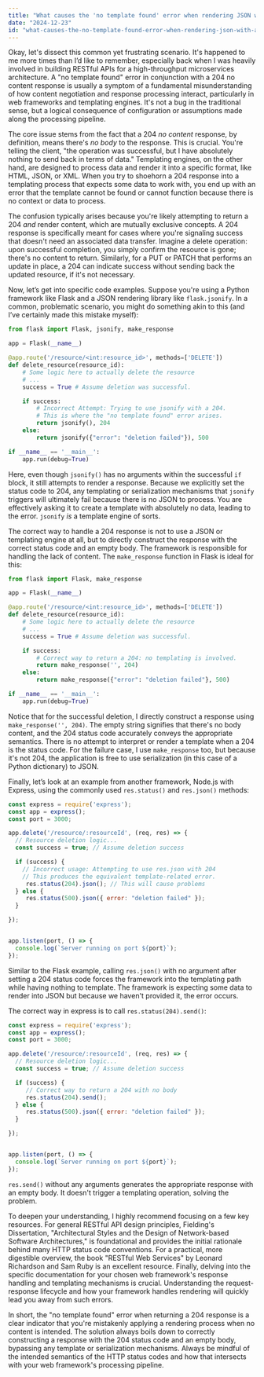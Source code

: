 ```yaml
---
title: "What causes the 'no template found' error when rendering JSON with a 204 No Content response?"
date: "2024-12-23"
id: "what-causes-the-no-template-found-error-when-rendering-json-with-a-204-no-content-response"
---
```


Okay, let's dissect this common yet frustrating scenario. It's happened to me more times than I’d like to remember, especially back when I was heavily involved in building RESTful APIs for a high-throughput microservices architecture. A "no template found" error in conjunction with a 204 no content response is usually a symptom of a fundamental misunderstanding of how content negotiation and response processing interact, particularly in web frameworks and templating engines. It's not a bug in the traditional sense, but a logical consequence of configuration or assumptions made along the processing pipeline.

The core issue stems from the fact that a 204 *no content* response, by definition, means there's *no body* to the response. This is crucial. You're telling the client, "the operation was successful, but I have absolutely nothing to send back in terms of data." Templating engines, on the other hand, are designed to process data and render it into a specific format, like HTML, JSON, or XML. When you try to shoehorn a 204 response into a templating process that expects some data to work with, you end up with an error that the template cannot be found or cannot function because there is no context or data to process.

The confusion typically arises because you're likely attempting to return a 204 *and* render content, which are mutually exclusive concepts. A 204 response is specifically meant for cases where you're signaling success that doesn't need an associated data transfer. Imagine a delete operation: upon successful completion, you simply confirm the resource is gone; there's no content to return. Similarly, for a PUT or PATCH that performs an update in place, a 204 can indicate success without sending back the updated resource, if it's not necessary.

Now, let’s get into specific code examples. Suppose you're using a Python framework like Flask and a JSON rendering library like `flask.jsonify`. In a common, problematic scenario, you might do something akin to this (and I’ve certainly made this mistake myself):

```python
from flask import Flask, jsonify, make_response

app = Flask(__name__)

@app.route('/resource/<int:resource_id>', methods=['DELETE'])
def delete_resource(resource_id):
    # Some logic here to actually delete the resource
    # ...
    success = True # Assume deletion was successful.

    if success:
        # Incorrect Attempt: Trying to use jsonify with a 204.
        # This is where the "no template found" error arises.
        return jsonify(), 204
    else:
        return jsonify({"error": "deletion failed"}), 500

if __name__ == '__main__':
    app.run(debug=True)
```

Here, even though `jsonify()` has no arguments within the successful `if` block, it still attempts to render a response.  Because we explicitly set the status code to 204, any templating or serialization mechanisms that `jsonify` triggers will ultimately fail because there is no JSON to process. You are effectively asking it to create a template with absolutely no data, leading to the error. `jsonify` *is* a template engine of sorts.

The correct way to handle a 204 response is not to use a JSON or templating engine at all, but to directly construct the response with the correct status code and an empty body.  The framework is responsible for handling the lack of content. The `make_response` function in Flask is ideal for this:

```python
from flask import Flask, make_response

app = Flask(__name__)

@app.route('/resource/<int:resource_id>', methods=['DELETE'])
def delete_resource(resource_id):
    # Some logic here to actually delete the resource
    # ...
    success = True # Assume deletion was successful.

    if success:
        # Correct way to return a 204: no templating is involved.
        return make_response('', 204)
    else:
        return make_response({"error": "deletion failed"}, 500)

if __name__ == '__main__':
    app.run(debug=True)
```

Notice that for the successful deletion, I directly construct a response using `make_response('', 204)`. The empty string signifies that there's no body content, and the 204 status code accurately conveys the appropriate semantics. There is no attempt to interpret or render a template when a 204 is the status code. For the failure case, I use `make_response` too, but because it's not 204, the application is free to use serialization (in this case of a Python dictionary) to JSON.

Finally, let’s look at an example from another framework, Node.js with Express, using the commonly used `res.status()` and `res.json()` methods:

```javascript
const express = require('express');
const app = express();
const port = 3000;

app.delete('/resource/:resourceId', (req, res) => {
  // Resource deletion logic...
  const success = true; // Assume deletion success

  if (success) {
    // Incorrect usage: Attempting to use res.json with 204
    // This produces the equivalent template-related error.
     res.status(204).json(); // This will cause problems
  } else {
     res.status(500).json({ error: "deletion failed" });
  }

});


app.listen(port, () => {
  console.log(`Server running on port ${port}`);
});
```

Similar to the Flask example,  calling `res.json()` with no argument after setting a 204 status code forces the framework into the templating path while having nothing to template. The framework is expecting some data to render into JSON but because we haven't provided it, the error occurs.

The correct way in express is to call `res.status(204).send()`:

```javascript
const express = require('express');
const app = express();
const port = 3000;

app.delete('/resource/:resourceId', (req, res) => {
  // Resource deletion logic...
  const success = true; // Assume deletion success

  if (success) {
     // Correct way to return a 204 with no body
     res.status(204).send();
  } else {
     res.status(500).json({ error: "deletion failed" });
  }

});


app.listen(port, () => {
  console.log(`Server running on port ${port}`);
});
```

`res.send()` without any arguments generates the appropriate response with an empty body.  It doesn't trigger a templating operation, solving the problem.

To deepen your understanding, I highly recommend focusing on a few key resources. For general RESTful API design principles, Fielding's Dissertation, "Architectural Styles and the Design of Network-based Software Architectures," is foundational and provides the initial rationale behind many HTTP status code conventions. For a practical, more digestible overview, the book "RESTful Web Services" by Leonard Richardson and Sam Ruby is an excellent resource. Finally, delving into the specific documentation for your chosen web framework's response handling and templating mechanisms is crucial. Understanding the request-response lifecycle and how your framework handles rendering will quickly lead you away from such errors.

In short, the "no template found" error when returning a 204 response is a clear indicator that you're mistakenly applying a rendering process when no content is intended. The solution always boils down to correctly constructing a response with the 204 status code and an empty body, bypassing any template or serialization mechanisms. Always be mindful of the intended semantics of the HTTP status codes and how that intersects with your web framework's processing pipeline.
